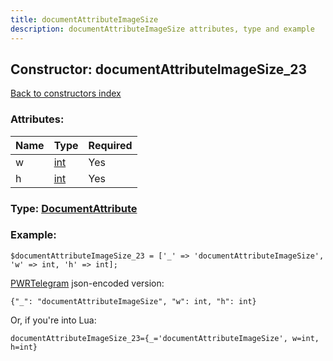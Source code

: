 ```yaml
---
title: documentAttributeImageSize
description: documentAttributeImageSize attributes, type and example
---
```

## Constructor: documentAttributeImageSize\_23  
[Back to constructors index](index.md)



### Attributes:

| Name     |    Type       | Required |
|----------|---------------|----------|
|w|[int](../types/int.md) | Yes|
|h|[int](../types/int.md) | Yes|



### Type: [DocumentAttribute](../types/DocumentAttribute.md)


### Example:

```
$documentAttributeImageSize_23 = ['_' => 'documentAttributeImageSize', 'w' => int, 'h' => int];
```  

[PWRTelegram](https://pwrtelegram.xyz) json-encoded version:

```
{"_": "documentAttributeImageSize", "w": int, "h": int}
```


Or, if you're into Lua:  


```
documentAttributeImageSize_23={_='documentAttributeImageSize', w=int, h=int}

```


